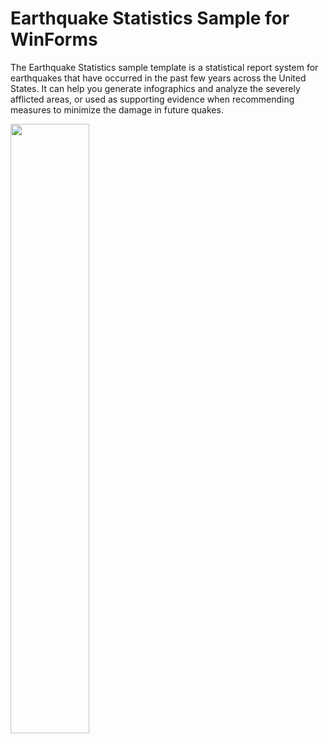 # Earthquake Statistics Sample for WinForms
The Earthquake Statistics sample template is a statistical report system for earthquakes that have occurred in the past few years across the United States. 
It can help you generate infographics and analyze the severely afflicted areas, or used as supporting evidence when recommending measures to minimize the damage in future quakes.

<img src="https://raw.githubusercontent.com/TG-Samples/UsEarthquakeStatisticsSample-WinForms/master/UsEarthquakeStatistics_ScreenShot.png" width="50%" height="50%" />